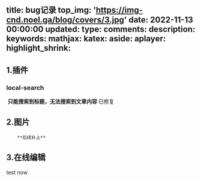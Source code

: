 title: bug记录
top_img: 'https://img-cnd.noel.ga/blog/covers/3.jpg'
date: 2022-11-13 00:00:00
updated:
type:
comments:
description:
keywords:
mathjax:
katex:
aside:
aplayer:
highlight_shrink:
---
## 1.插件

### 	local-search

​			**只能搜索到标题，无法搜索到文章内容** 已修复
## 2.图片
        **后续补上**
## 3.在线编辑
test now